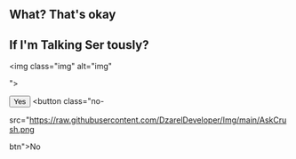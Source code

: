 <!doctype html>

<html lang="en">

<head>

<meta charset="UTF-8">

<meta name="viewport" content="width=device-width, initial-scale=1.0">

<title>Message for you</title>

<link rel="stylesheet" href="style.css">

</head> <body>

<div class="wrapper">

<h2 class="question">What? That's okay</h2>

<h2 class="question">If I'm Talking Ser tously?</h2>

<img class="img" alt="img"

"> <div class="btn-group"> <button class="yes-btn">Yes</button> <button class="no-

src="https://raw.githubusercontent.com/DzarelDeveloper/Img/main/AskCrush.png

btn">No</button>

</div>

</div>

<script src="script.js"></script>

</body>

</html>
